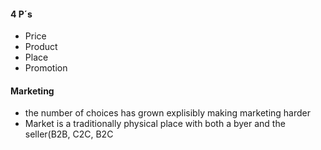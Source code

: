 #### 4 P´s
 - Price
 - Product
 - Place
 - Promotion
 #### Marketing
  - the number of choices has grown explisibly making marketing harder
  - Market is a traditionally physical place with both a byer and the seller(B2B, C2C, B2C
<!--stackedit_data:
eyJoaXN0b3J5IjpbLTE4MTkxNzExNzZdfQ==
-->